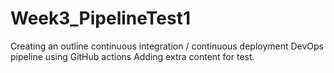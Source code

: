 # Week3_PipelineTest1
Creating an outline continuous integration / continuous deployment DevOps pipeline using GitHub actions
Adding extra content for test.
